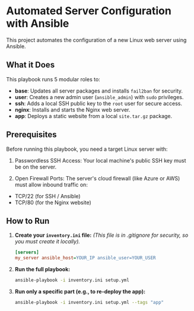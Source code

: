 # Automated Server Configuration with Ansible

This project automates the configuration of a new Linux web server using Ansible.

## What it Does

This playbook runs 5 modular roles to:
* **base**: Updates all server packages and installs `fail2ban` for security.
* **user**: Creates a new admin user (`ansible_admin`) with `sudo` privileges.
* **ssh**: Adds a local SSH public key to the `root` user for secure access.
* **nginx**: Installs and starts the Nginx web server.
* **app**: Deploys a static website from a local `site.tar.gz` package.

## Prerequisites

Before running this playbook, you need a target Linux server with:
1. Passwordless SSH Access: Your local machine's public SSH key must be on the server.

2. Open Firewall Ports: The server's cloud firewall (like Azure or AWS) must allow inbound traffic on:
- TCP/22 (for SSH / Ansible)
- TCP/80 (for the Nginx website)

## How to Run

1.  **Create your `inventory.ini` file:**
    *(This file is in .gitignore for security, so you must create it locally).*
    ```ini
    [servers]
    my_server ansible_host=YOUR_IP ansible_user=YOUR_USER
    ```

2.  **Run the full playbook:**
    ```bash
    ansible-playbook -i inventory.ini setup.yml
    ```

3.  **Run only a specific part (e.g., to re-deploy the app):**
    ```bash
    ansible-playbook -i inventory.ini setup.yml --tags "app"
    ```
